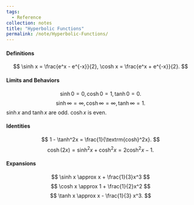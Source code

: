 ```yaml
---
tags:
  - Reference
collection: notes
title: "Hyperbolic Functions"
permalink: /note/Hyperbolic-Functions/
---
```

#### Definitions
$$
\sinh x = \frac{e^x - e^{-x}}{2}, \cosh x = \frac{e^x + e^{-x}}{2}.
$$
#### Limits and Behaviors
$$
\sinh 0 = 0, \cosh 0 = 1, \tanh 0 = 0.
$$
$$
\sinh \infty = \infty,\cosh \infty = \infty, \tanh \infty = 1.
$$
$\sinh x$ and $\tanh x$ are odd. $\cosh x$ is even. 

#### Identities
$$
1 - \tanh^2x = \frac{1}{\textrm{cosh}^2x}.
$$
$$
\cosh(2x) = \sinh^2x + \cosh^2x = 2\cosh^2x - 1.
$$
#### Expansions
$$
\sinh x \approx x + \frac{1}{3}x^3
$$
$$
\cosh x \approx 1 + \frac{1}{2}x^2 
$$
$$
\tanh x  \approx x - \frac{1}{3} x^3.
$$
